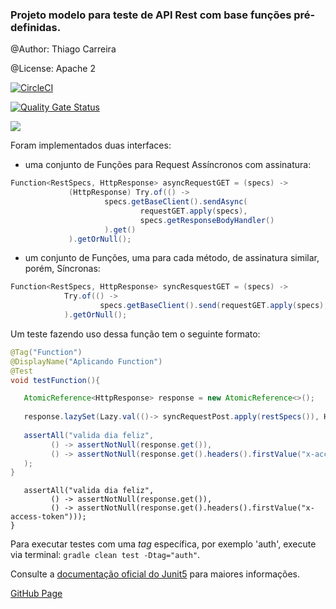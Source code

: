 <h3>Projeto modelo para teste de API Rest com base funções pré-definidas.</h3>

@Author: Thiago Carreira

@License: Apache 2

[![CircleCI](https://circleci.com/gh/tcanascimento/functional-rest/tree/master.svg?style=svg)](https://circleci.com/gh/tcanascimento/functional-rest/tree/master)

[![Quality Gate Status](https://sonarcloud.io/api/project_badges/measure?project=tcanascimento_functional-rest&metric=alert_status)](https://sonarcloud.io/dashboard?id=tcanascimento_functional-rest)

[![](https://jitpack.io/v/tcanascimento/functional-rest.svg)](https://jitpack.io/#tcanascimento/functional-rest)

Foram implementados duas interfaces: 
- uma conjunto de Funções para Request Assíncronos com assinatura:
 
```java
Function<RestSpecs, HttpResponse> asyncRequestGET = (specs) ->
             (HttpResponse) Try.of(() ->
                     specs.getBaseClient().sendAsync(
                             requestGET.apply(specs),
                             specs.getResponseBodyHandler()
                     ).get()
             ).getOrNull();
```
- um conjunto de Funções, uma para cada método, de assinatura similar, porém, Síncronas:
```java
Function<RestSpecs, HttpResponse> syncResquestGET = (specs) ->
            Try.of(() ->
                    specs.getBaseClient().send(requestGET.apply(specs), specs.getResponseBodyHandler())
            ).getOrNull();
```
                                                                           
Um teste fazendo uso dessa função tem o seguinte formato: 

````java
@Tag("Function")
@DisplayName("Aplicando Function")
@Test
void testFunction(){

   AtomicReference<HttpResponse> response = new AtomicReference<>();
       
   response.lazySet(Lazy.val(()-> syncRequestPost.apply(restSpecs()), HttpResponse.class));
       
   assertAll("valida dia feliz",
         () -> assertNotNull(response.get()),
         () -> assertNotNull(response.get().headers().firstValue("x-access-token"))
   );
}
````
       assertAll("valida dia feliz",
             () -> assertNotNull(response.get()),
             () -> assertNotNull(response.get().headers().firstValue("x-access-token")));
    }
</code></pre>

<p>Para executar testes com uma <i>tag</i> específica, por exemplo 'auth', execute via terminal: <code>gradle clean test -Dtag="auth"</code>. </p>
<p>Consulte a <a href="https://junit.org/junit5/docs/current/user-guide/#writing-tests-tagging-and-filtering">documentação oficial do Junit5</a> para maiores informações.</p> 

<p><a href="https://tcanascimento.github.io/functional-rest/">GitHub Page</a></p>
